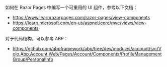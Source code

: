 如何在 Razor Pages 中编写一个可重用的 UI 组件，参考以下文档：
- https://www.learnrazorpages.com/razor-pages/view-components
- https://learn.microsoft.com/en-us/aspnet/core/mvc/views/view-components

对于代码结构，可以参考 ABP：
- https://github.com/abpframework/abp/tree/dev/modules/account/src/Volo.Abp.Account.Web/Pages/Account/Components/ProfileManagementGroup/PersonalInfo
